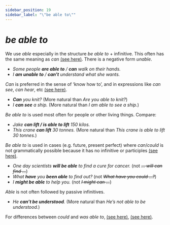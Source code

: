 ```yaml
---
sidebar_position: 19
sidebar_label: "\"be able to\""
---
```


# *be able to*

We use *able* especially in the structure *be able to* + infinitive. This often has the same meaning as *can* [(see here)](./ability-can-and-could). There is a negative form *unable*.

- *Some people **are able to** / **can** walk on their hands.*
- *I **am unable to** / **can’t** understand what she wants.*

*Can* is preferred in the sense of ‘know how to’, and in expressions like *can see*, *can hear*, etc [(see here)](./can-and-could-with-see-hear-etc).

- ***Can** you knit?* (More natural than *Are you able to knit?*)
- *I **can see** a ship.* (More natural than *I am able to see a ship.*)

*Be able to* is used most often for people or other living things. Compare:

- *Jake **can lift / is able to lift** 150 kilos.*
- *This crane **can lift** 30 tonnes.* (More natural than *This crane is able to lift 30 tonnes.*)

*Be able to* is used in cases (e.g. future, present perfect) where *can*/*could* is not grammatically possible because it has no infinitive or participles [(see here)](./modals-grammar-pronunciation-and-contractions#grammar).

- *One day scientists **will be able** to find a cure for cancer.* (not *~~… will can find …~~*)
- *What **have** you **been able** to find out?* (not *~~What have you could …?~~*)
- *I **might be able** to help you.* (not *~~I might can …~~*)

*Able* is not often followed by passive infinitives.

- *He **can’t be understood**.* (More natural than *He’s not able to be understood.*)

For differences between *could* and *was able to*, [(see here)](./ability-can-and-could#past-could-is-not-always-possible), [(see here)](./ability-advanced-points#could-in-the-past).
